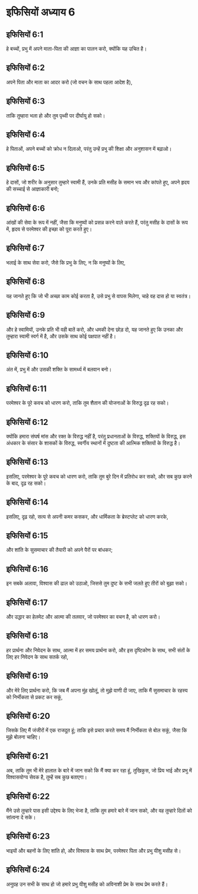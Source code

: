 # इफिसियों अध्याय 6

## इफिसियों 6:1

हे बच्चों, प्रभु में अपने माता-पिता की आज्ञा का पालन करो, क्योंकि यह उचित है।

## इफिसियों 6:2

अपने पिता और माता का आदर करो (जो वचन के साथ पहला आदेश है),

## इफिसियों 6:3

ताकि तुम्हारा भला हो और तुम पृथ्वी पर दीर्घायु हो सको।

## इफिसियों 6:4

हे पिताओं, अपने बच्चों को क्रोध न दिलाओ, परंतु उन्हें प्रभु की शिक्षा और अनुशासन में बढ़ाओ।

## इफिसियों 6:5

हे दासों, जो शरीर के अनुसार तुम्हारे स्वामी हैं, उनके प्रति मसीह के समान भय और कांपते हुए, अपने हृदय की सच्चाई से आज्ञाकारी बनो;

## इफिसियों 6:6

आंखों की सेवा के रूप में नहीं, जैसा कि मनुष्यों को प्रसन्न करने वाले करते हैं, परंतु मसीह के दासों के रूप में, हृदय से परमेश्वर की इच्छा को पूरा करते हुए।

## इफिसियों 6:7

भलाई के साथ सेवा करो, जैसे कि प्रभु के लिए, न कि मनुष्यों के लिए,

## इफिसियों 6:8

यह जानते हुए कि जो भी अच्छा काम कोई करता है, उसे प्रभु से वापस मिलेगा, चाहे वह दास हो या स्वतंत्र।

## इफिसियों 6:9

और हे स्वामियों, उनके प्रति भी वही बातें करो, और धमकी देना छोड़ दो, यह जानते हुए कि उनका और तुम्हारा स्वामी स्वर्ग में है, और उसके साथ कोई पक्षपात नहीं है।

## इफिसियों 6:10

अंत में, प्रभु में और उसकी शक्ति के सामर्थ्य में बलवान बनो।

## इफिसियों 6:11

परमेश्वर के पूरे कवच को धारण करो, ताकि तुम शैतान की योजनाओं के विरुद्ध दृढ़ रह सको।

## इफिसियों 6:12

क्योंकि हमारा संघर्ष मांस और रक्त के विरुद्ध नहीं है, परंतु प्रधानताओं के विरुद्ध, शक्तियों के विरुद्ध, इस अंधकार के संसार के शासकों के विरुद्ध, स्वर्गीय स्थानों में दुष्टता की आत्मिक शक्तियों के विरुद्ध है।

## इफिसियों 6:13

इसलिए, परमेश्वर के पूरे कवच को धारण करो, ताकि तुम बुरे दिन में प्रतिरोध कर सको, और सब कुछ करने के बाद, दृढ़ रह सको।

## इफिसियों 6:14

इसलिए, दृढ़ रहो, सत्य से अपनी कमर कसकर, और धार्मिकता के ब्रेस्टप्लेट को धारण करके,

## इफिसियों 6:15

और शांति के सुसमाचार की तैयारी को अपने पैरों पर बांधकर;

## इफिसियों 6:16

इन सबके अलावा, विश्वास की ढाल को उठाओ, जिससे तुम दुष्ट के सभी जलते हुए तीरों को बुझा सको।

## इफिसियों 6:17

और उद्धार का हेलमेट और आत्मा की तलवार, जो परमेश्वर का वचन है, को धारण करो।

## इफिसियों 6:18

हर प्रार्थना और निवेदन के साथ, आत्मा में हर समय प्रार्थना करो, और इस दृष्टिकोण के साथ, सभी संतों के लिए हर निवेदन के साथ सतर्क रहो,

## इफिसियों 6:19

और मेरे लिए प्रार्थना करो, कि जब मैं अपना मुंह खोलूं, तो मुझे वाणी दी जाए, ताकि मैं सुसमाचार के रहस्य को निर्भीकता से प्रकट कर सकूं,

## इफिसियों 6:20

जिसके लिए मैं जंजीरों में एक राजदूत हूं; ताकि इसे प्रचार करते समय मैं निर्भीकता से बोल सकूं, जैसा कि मुझे बोलना चाहिए।

## इफिसियों 6:21

अब, ताकि तुम भी मेरे हालात के बारे में जान सको कि मैं क्या कर रहा हूं, तुखिकुस, जो प्रिय भाई और प्रभु में विश्वासयोग्य सेवक है, तुम्हें सब कुछ बताएगा।

## इफिसियों 6:22

मैंने उसे तुम्हारे पास इसी उद्देश्य के लिए भेजा है, ताकि तुम हमारे बारे में जान सको, और वह तुम्हारे दिलों को सांत्वना दे सके।

## इफिसियों 6:23

भाइयों और बहनों के लिए शांति हो, और विश्वास के साथ प्रेम, परमेश्वर पिता और प्रभु यीशु मसीह से।

## इफिसियों 6:24

अनुग्रह उन सभी के साथ हो जो हमारे प्रभु यीशु मसीह को अविनाशी प्रेम के साथ प्रेम करते हैं।
